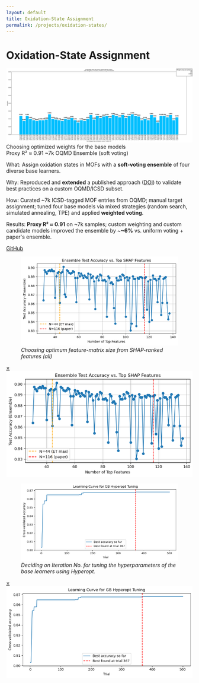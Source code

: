 ```yaml
---
layout: default
title: Oxidation-State Assignment
permalink: /projects/oxidation-states/
---
```

# Oxidation-State Assignment

<div class="media hero" data-alt="Choosing optimized weights for the base models">
  <img src="/assets/img/projects/oxi-ensemble/hero.png"
       alt="Choosing optimized weights for the base models">
</div>

<div class="hero-note">Choosing optimized weights for the base models</div>

<div class="metrics">
  <span class="metric">Proxy R² ≈ 0.91</span>
  <span class="metric alt">~7k OQMD </span>
  <span class="metric good">Ensemble (soft voting)</span>
</div>

<p><span class="label">What:</span> Assign oxidation states in MOFs with a <strong>soft-voting ensemble</strong> of four diverse base learners.</p>
<p><span class="label">Why:</span> Reproduced and <strong>extended</strong> a published approach (<a href="https://www.nature.com/articles/s41557-021-00717-y" target="_blank" rel="noopener">DOI</a>) to validate best practices on a custom OQMD/ICSD subset.</p>
<p><span class="label">How:</span> Curated ~7k ICSD-tagged MOF entries from OQMD; manual target assignment; tuned four base models via mixed strategies (random search, simulated annealing, TPE) and applied <strong>weighted voting</strong>.</p>
<p><span class="label">Results:</span> <strong>Proxy R² ≈ 0.91</strong> on ~7k samples; custom weighting and custom candidate models improved the ensemble by ~<strong>~6%</strong> vs. uniform voting + paper's ensemble.</p>

<p><a class="btn" href="https://github.com/submerged-in-matrix/materials-ml-projects-/tree/main/Projects/P_5_Oxidation_State_Assignment" target="_blank" rel="noopener">GitHub</a></p>


<div class="gallery equal">
  <figure class="figure tilt">
    <a href="#fe-fig1">
      <div class="frame">
        <img class="pixel-safe" src="/assets/img/projects/oxi-ensemble/fig1.png" alt="Choosing optimum feature-matrix size from SHAP-ranked features (all)">
      </div>
    </a>
    <figcaption><em>Choosing optimum feature-matrix size from SHAP-ranked features (all)</em></figcaption>
  </figure>
  <div id="fe-fig1" class="lb"><a class="x" href="#">×</a><img src="/assets/img/projects/oxi-ensemble/fig1.png" alt=""></div>

  <figure class="figure tilt">
    <a href="#fe-fig2">
      <div class="frame">
        <img class="pixel-safe" src="/assets/img/projects/oxi-ensemble/fig2.png" alt="Deciding on Iteration No. for tuning the hyperparameters of the base learners using Hyperopt.">
      </div>
    </a>
    <figcaption><em>Deciding on Iteration No. for tuning the hyperparameters of the base learners using Hyperopt.</em></figcaption>
  </figure>
  <div id="fe-fig2" class="lb"><a class="x" href="#">×</a><img src="/assets/img/projects/oxi-ensemble/fig2.png" alt=""></div>
</div>

